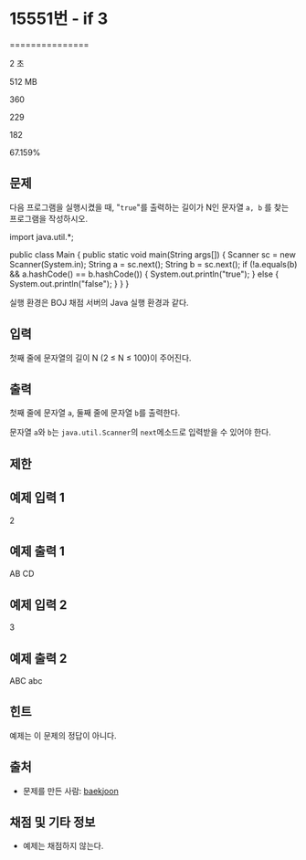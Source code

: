 # 15551번 - if 3


===============

2 초

512 MB

360

229

182

67.159%

문제
--

다음 프로그램을 실행시켰을 때, "`true`"를 출력하는 길이가 N인 문자열 `a, b` 를 찾는 프로그램을 작성하시오.

import java.util.\*;

public class Main {
    public static void main(String args\[\]) {
        Scanner sc = new Scanner(System.in);
        String a = sc.next();
        String b = sc.next();
        if (!a.equals(b) && a.hashCode() == b.hashCode()) {
            System.out.println("true");
        } else {
            System.out.println("false");
        }
    }
}

실행 환경은 BOJ 채점 서버의 Java 실행 환경과 같다.

입력
--

첫째 줄에 문자열의 길이 N (2 ≤ N ≤ 100)이 주어진다.

출력
--

첫째 줄에 문자열 `a`, 둘째 줄에 문자열 `b`를 출력한다.

문자열 `a`와 `b`는 `java.util.Scanner`의 `next`메소드로 입력받을 수 있어야 한다.

제한
--

예제 입력 1
-------

2

예제 출력 1
-------

AB
CD

예제 입력 2
-------

3

예제 출력 2
-------

ABC
abc

힌트
--

예제는 이 문제의 정답이 아니다.

출처
--

*   문제를 만든 사람: [baekjoon](/user/baekjoon)

채점 및 기타 정보
----------

*   예제는 채점하지 않는다.
